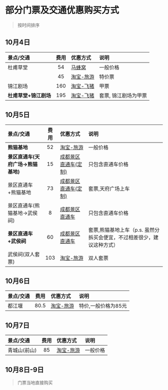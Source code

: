 # 部分门票及交通优惠购买方式
> 按时间排序

## 10月4日						

| 景点/交通 | 费用 | 优惠方式 | 说明 |
| :------------- |:-------------:|:-----|:-----|
| 杜甫草堂 | 54 | [马蜂窝](http://www.mafengwo.cn/sales/2228082.html?cid=1030) | 一般价格 |
|  | 45 | [淘宝-旅游](https://traveldetail.taobao.com/item.htm?spm=a230r.1.14.27.34ba2ab3JNY3Lu&abbucket=8&ns=1&id=556556465325&#detail) | 特价票 |
| 锦江剧场 | 160 | [淘宝-飞猪](https://traveldetail.fliggy.com/item.htm?spm=a230r.1.14.6.1b2d55879pD7UW&id=530943372150&ad_id=&am_id=&cm_id=140105335569ed55e27b&pm_id=&abbucket=8&smToken=db990b9509aa431a9bf0225b45dfa612&smSign=KphVwm28mJ1Srjtiob9cIg%3D%3D) | 甲票 |
| **杜甫草堂+锦江剧场** | 195 | [淘宝-飞猪](https://traveldetail.fliggy.com/item.htm?id=558848369362) | 套票, 锦江剧场为甲票 |		
						
## 10月5日

| 景点/交通 | 费用 | 优惠方式 | 说明 |
| :-------------|:-------------:|:-----|:-----|
| **熊猫基地** | 52 | [淘宝-旅游](https://traveldetail.taobao.com/item.htm?spm=a230r.1.14.20.651306b0jaI1fi&abbucket=8&ns=1&id=41865303384&#detail) | 一般价格 |
| **景区直通车(天府广场->熊猫基地)** | 15 | [成都景区直通车(定制)](http://www.cd917.com/mall/type_7.html) | 只包含直通车价格 |
| 景区直通车+熊猫基地 | 73 | [成都景区直通车(定制)](http://www.cd917.com/mall/productdetail/297.html) | 套票,天府广场上车 |
| 景区直通车(熊猫基地->武侯祠) | 8 | [成都景区直通车](http://www.cd917.com/mall/type_7.html) | 只包含直通车价格 |
| **景区直通车+武侯祠** | 60 | [成都景区直通车](http://www.cd917.com/mall/type_7.html) | 套票,熊猫基地上车（p.s. 虽然分拆买会便宜，不过相差很少，建议这种方式） |
| 武侯祠(双人套票) | 103 | [淘宝-旅游](https://traveldetail.taobao.com/item.htm?spm=a230r.1.14.32.2df71d75vUGm3z&abbucket=8&ns=1&id=557076704038&#detail) | 双人套票 |

## 10月6日						
| 景点/交通 | 费用 | 优惠方式 | 说明 |
| :-------------|:-------------:|:-----|:-----|
| 都江堰 | 80.5 | [淘宝-旅游](https://traveldetail.taobao.com/item.htm?id=556010921558&) | 特价,一般价格为85元 |

## 10月7日		
| 景点/交通 | 费用 | 优惠方式 | 说明 |
| :-------------|:-------------:|:-----|:-----|
| 青城山(前山) | 85 | [淘宝-旅游](https://traveldetail.taobao.com/item.htm?spm=a230r.1.14.20.12190a77QYQtc0&abbucket=8&ns=1&id=555933324533&#detail) | 一般价格 |
	
## 10月8日-9日						
> 门票当地直接购买						
